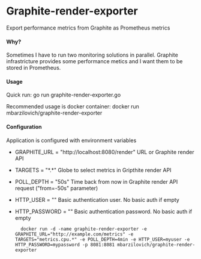 # Graphite-render-exporter
Export performance metrics from Graphite as Prometheus metrics

#### Why?
Sometimes I have to run two monitoring solutions in parallel. Graphite infrastricture provides some performance metics and I want them to be stored in Prometheus.

#### Usage
Quick run:
        go run graphite-render-exporter.go

Recommended usage is docker container:
        docker run mbarzilovich/graphite-render-exporter

#### Configuration
Application is configured with environment variables
+ GRAPHITE_URL = "http://localhost:8080/render"         URL or Graphite render API
+ TARGETS = "\*.\*"                                     Globe to select metrics in Gripthite render API
+ POLL_DEPTH = "50s"                                    Time back from now in Graphite render API request ("from=-50s" parameter)
+ HTTP_USER = ""                                        Basic authentication user. No basic auth if empty
+ HTTP_PASSWORD = ""                                    Basic authentication password. No basic auth if empty
        
        docker run -d -name graphite-render-exporter -e GRAPHITE_URL="http://example.com/metrics" -e TARGETS="metrics.cpu.*" -e POLL_DEPTH=4min -e HTTP_USER=myuser -e HTTP_PASSWORD=mypassword -p 8081:8081 mbarzilovich/graphite-render-exporter
        
        
        
        
        